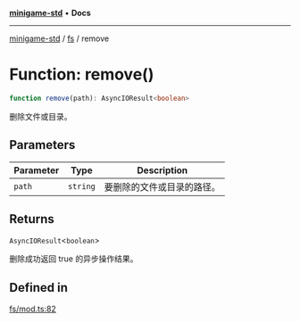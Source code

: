 [**minigame-std**](../../../README.md) • **Docs**

***

[minigame-std](../../../README.md) / [fs](../README.md) / remove

# Function: remove()

```ts
function remove(path): AsyncIOResult<boolean>
```

删除文件或目录。

## Parameters

| Parameter | Type | Description |
| ------ | ------ | ------ |
| `path` | `string` | 要删除的文件或目录的路径。 |

## Returns

`AsyncIOResult`\<`boolean`\>

删除成功返回 true 的异步操作结果。

## Defined in

[fs/mod.ts:82](https://github.com/JiangJie/minigame-std/blob/541deb559aa54bb90a9c59ed9d62e2fa15307533/src/std/fs/mod.ts#L82)
